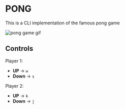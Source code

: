 # PONG

This is a CLI implementation of the famous pong game

![pong game gif](https://github.com/vctaragao/pong/assets/26884793/0038480e-7bca-4593-ac89-a02202cd1771)


## Controls
Player 1:
- **UP** -> `w`
- **Down** -> `s`

Player 2:
- **UP** -> `k`
- **Down** -> `j`

